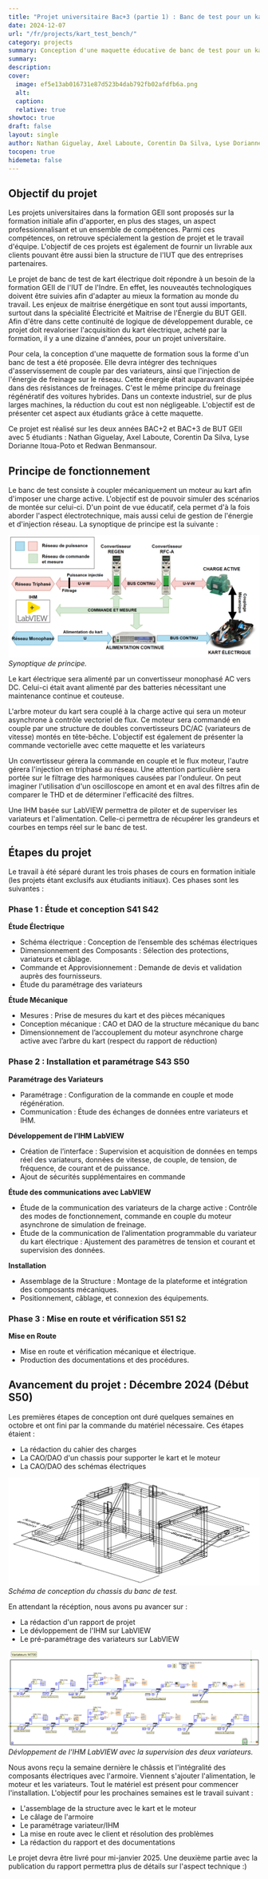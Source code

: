 ```yaml
---
title: "Projet universitaire Bac+3 (partie 1) : Banc de test pour un kart électrique"
date: 2024-12-07
url: "/fr/projects/kart_test_bench/"
category: projects
summary: Conception d'une maquette éducative de banc de test pour un kart électrique
summary:
description:
cover:
  image: ef5e13ab016731e87d523b4dab792fb02afdfb6a.png
  alt:
  caption:
  relative: true
showtoc: true
draft: false
layout: single
author: Nathan Giguelay, Axel Laboute, Corentin Da Silva, Lyse Dorianne Itoua-Poto, Redwan Benmansour
tocopen: true
hidemeta: false
---
```


## Objectif du projet
Les projets universitaires dans la formation GEII sont proposés sur la formation initiale afin d'apporter, en plus des stages, un aspect professionnalisant et un ensemble de compétences. Parmi ces compétences, on retrouve spécialement la gestion de projet et le travail d'équipe. L'objectif de ces projets est également de fournir un livrable aux clients pouvant être aussi bien la structure de l'IUT que des entreprises partenaires.

Le projet de banc de test de kart électrique doit répondre à un besoin de la formation GEII de l'IUT de l'Indre. En effet, les nouveautés technologiques doivent être suivies afin d'adapter au mieux la formation au monde du travail. Les enjeux de maitrise énergétique en sont tout aussi importants, surtout dans la spécialité Électricité et Maitrise de l'Énergie du BUT GEII. Afin d'être dans cette continuité de logique de développement durable, ce projet doit revaloriser l'acquisition du kart électrique, acheté par la formation, il y a une dizaine d'années, pour un projet universitaire. 

Pour cela, la conception d'une maquette de formation sous la forme d'un banc de test a été proposée. Elle devra intégrer des techniques d'asservissement de couple par des variateurs, ainsi que l'injection de l'énergie de freinage sur le réseau. Cette énergie était auparavant dissipée dans des résistances de freinages. C'est le même principe du freinage régénératif des voitures hybrides. Dans un contexte industriel, sur de plus larges machines, la réduction du cout est non négligeable. L'objectif est de présenter cet aspect aux étudiants grâce à cette maquette.

Ce projet est réalisé sur les deux années BAC+2 et BAC+3 de BUT GEII avec 5 étudiants : Nathan Giguelay, Axel Laboute, Corentin Da Silva, Lyse Dorianne Itoua-Poto et Redwan Benmansour. 

## Principe de fonctionnement
Le banc de test consiste à coupler mécaniquement un moteur au kart afin d'imposer une charge active. L'objectif est de pouvoir simuler des scénarios de montée sur celui-ci. D'un point de vue éducatif, cela permet d'à la fois aborder l'aspect électrotechnique, mais aussi celui de gestion de l'énergie et d'injection réseau. La synoptique de principe est la suivante :

![Synoptique de principe](d6f5e70b4e2fa17c3b6bbf6672cb7e188ead1b54.png)
*Synoptique de principe.*


Le kart électrique sera alimenté par un convertisseur monophasé AC vers DC. Celui-ci était avant alimenté par des batteries nécessitant une maintenance continue et couteuse. 

L'arbre moteur du kart sera couplé à la charge active qui sera un moteur asynchrone à contrôle vectoriel de flux. Ce moteur sera commandé en couple par une structure de doubles convertisseurs DC/AC (variateurs de vitesse) montés en tête-bêche. L'objectif est également de présenter la commande vectorielle avec cette maquette et les variateurs

Un convertisseur gérera la commande en couple et le flux moteur, l'autre gérera l'injection en triphasé au réseau. Une attention particulière sera portée sur le filtrage des harmoniques causées par l'onduleur. On peut imaginer l'utilisation d'un oscilloscope en amont et en aval des filtres afin de comparer le THD et de déterminer l'efficacité des filtres.

Une IHM basée sur LabVIEW permettra de piloter et de superviser les variateurs et l'alimentation. Celle-ci permettra de récupérer les grandeurs et courbes en temps réel sur le banc de test.

## Étapes du projet
Le travail à été séparé durant les trois phases de cours en formation initiale (les projets étant exclusifs aux étudiants initiaux). Ces phases sont les suivantes :
### Phase 1 : Étude et conception S41 S42 

**Étude Électrique**
- Schéma électrique : Conception de l’ensemble des schémas électriques
- Dimensionnement des Composants : Sélection des protections, variateurs et câblage.
- Commande et Approvisionnement : Demande de devis et validation auprès des fournisseurs.
- Étude du paramétrage des variateurs

**Étude Mécanique**
- Mesures : Prise de mesures du kart et des pièces mécaniques
- Conception mécanique : CAO et DAO de la structure mécanique du banc
- Dimensionnement de l’accouplement du moteur asynchrone charge active avec l’arbre du kart (respect du rapport de réduction)

### Phase 2 : Installation et paramétrage S43 S50

**Paramétrage des Variateurs**
- Paramétrage : Configuration de la commande en couple et mode régénération.
- Communication : Étude des échanges de données entre variateurs et IHM.

**Développement de l’IHM LabVIEW**
- Création de l’interface : Supervision et acquisition de données en temps réel des variateurs, données de vitesse, de couple, de tension, de fréquence, de courant et de puissance.
- Ajout de sécurités supplémentaires en commande

**Étude des communications avec LabVIEW**
- Étude de la communication des variateurs de la charge active : Contrôle des modes de fonctionnement, commande en couple du moteur asynchrone de simulation de freinage.
- Étude de la communication de l’alimentation programmable du variateur du kart électrique : Ajustement des paramètres de tension et courant et supervision des données.

**Installation**
- Assemblage de la Structure : Montage de la plateforme et intégration des composants mécaniques.
- Positionnement, câblage, et connexion des équipements.

### Phase 3 : Mise en route et vérification S51 S2

**Mise en Route**
- Mise en route et vérification mécanique et électrique.
- Production des documentations et des procédures.


## Avancement du projet : Décembre 2024 (Début S50)
Les premières étapes de conception ont duré quelques semaines en octobre et ont fini par la commande du matériel nécessaire. Ces étapes étaient :
- La rédaction du cahier des charges
- La CAO/DAO d'un chassis pour supporter le kart et le moteur
- La CAO/DAO des schémas électriques

![Schéma de conception du chassis du banc de test](93e2ee5af4ff9327c31b1adf013602c92feeaf1a.png)
*Schéma de conception du chassis du banc de test.*

En attendant la récéption, nous avons pu avancer sur :
- La rédaction d'un rapport de projet
- Le dévloppement de l'IHM sur LabVIEW
- Le pré-paramétrage des variateurs sur LabVIEW


![IHM LabVIEW](b6a136352d7dab016735d52db4daa.png)
*Dévloppement de l'IHM LabVIEW avec la supervision des deux variateurs.*

Nous avons reçu la semaine dernière le châssis et l'intégralité des composants électriques avec l'armoire. Viennent s'ajouter l'alimentation, le moteur et les variateurs. Tout le matériel est présent pour commencer l'installation. L'objectif pour les prochaines semaines est le travail suivant :
- L'assemblage de la structure avec le kart et le moteur
- Le câlage de l'armoire
- Le paramétrage variateur/IHM 
- La mise en route avec le client et résolution des problèmes
- La rédaction du rapport et des documentations

Le projet devra être livré pour mi-janvier 2025. Une deuxième partie avec la publication du rapport permettra plus de détails sur l'aspect technique :)